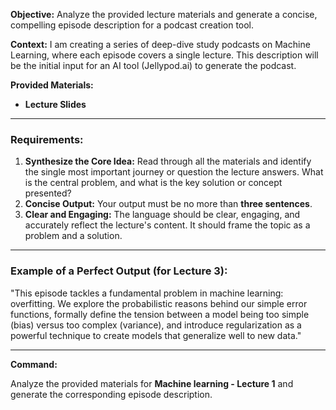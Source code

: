 **Objective:**
Analyze the provided lecture materials and generate a concise, compelling episode description for a podcast creation tool.

**Context:**
I am creating a series of deep-dive study podcasts on Machine Learning, where each episode covers a single lecture. This description will be the initial input for an AI tool (Jellypod.ai) to generate the podcast.

**Provided Materials:**
*   **Lecture Slides**

---

### **Requirements:**

1.  **Synthesize the Core Idea:** Read through all the materials and identify the single most important journey or question the lecture answers. What is the central problem, and what is the key solution or concept presented?
2.  **Concise Output:** Your output must be no more than **three sentences**.
3.  **Clear and Engaging:** The language should be clear, engaging, and accurately reflect the lecture's content. It should frame the topic as a problem and a solution.

---

### **Example of a Perfect Output (for Lecture 3):**

"This episode tackles a fundamental problem in machine learning: overfitting. We explore the probabilistic reasons behind our simple error functions, formally define the tension between a model being too simple (bias) versus too complex (variance), and introduce regularization as a powerful technique to create models that generalize well to new data."

---

**Command:**

Analyze the provided materials for **Machine learning - Lecture 1** and generate the corresponding episode description.